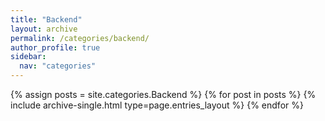 ```yaml
---
title: "Backend"
layout: archive
permalink: /categories/backend/
author_profile: true
sidebar:
  nav: "categories"
---
```


{% assign posts = site.categories.Backend %}
{% for post in posts %}
  {% include archive-single.html type=page.entries_layout %}
{% endfor %} 